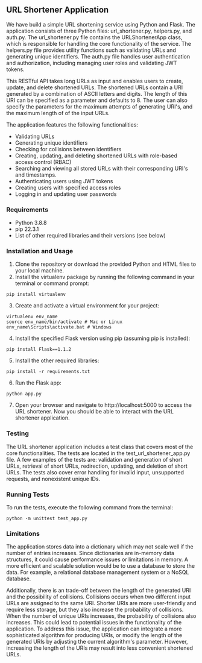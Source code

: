 ## URL Shortener Application
We have build a simple URL shortening service using Python and Flask. The application consists of three Python files: url_shortener.py, helpers.py, and auth.py. The url_shortener.py file contains the URLShortenerApp class, which is responsible for handling the core functionality of the service. The helpers.py file provides utility functions such as validating URLs and generating unique identifiers. The auth.py file handles user authentication and authorization, including managing user roles and validating JWT tokens.

This RESTful API takes long URLs as input and enables users to create, update, and delete shortened URLs. The shortened URLs contain a URI generated by a combination of ASCII letters and digits. The length of this URI can be specified as a parameter and defaults to 8. The user can also specify the parameters for the maximum attempts of generating URI's, and the maximum length of of the input URLs. 

The application features the following functionalities: 
* Validating URLs
* Generating unique identifiers
* Checking for collisions between identifiers
* Creating, updating, and deleting shortened URLs with role-based access control (RBAC)
* Searching and viewing all stored URLs with their corresponding URI's and timestamps.
* Authenticating users using JWT tokens
* Creating users with specified access roles
* Logging in and updating user passwords

### Requirements
* Python 3.8.8
* pip 22.3.1
* List of other required libraries and their versions (see below)

### Installation and Usage
1. Clone the repository or download the provided Python and HTML files to your local machine.
2. Install the virtualenv package by running the following command in your terminal or command prompt:
```console
pip install virtualenv
```
3. Create and activate a virtual environment for your project:
```console
virtualenv env_name
source env_name/bin/activate # Mac or Linux
env_name\Scripts\activate.bat # Windows
```
4. Install the specified Flask version using pip (assuming pip is installed):
```console
pip install Flask==1.1.2
```
5. Install the other required libraries:
```console
pip install -r requirements.txt
```
6. Run the Flask app:
```console
python app.py
```
7. Open your browser and navigate to http://localhost:5000 to access the URL shortener. Now you should be able to interact with the URL shortener application.

### Testing
The URL shortener application includes a test class that covers most of the core functionalities. The tests are located in the test_url_shortener_app.py file. A few examples of the tests are: validation and generation of short URLs, retrieval of short URLs, redirection, updating, and deletion of short URLs. The tests also cover error handling for invalid input, unsupported requests, and nonexistent unique IDs.

### Running Tests
To run the tests, execute the following command from the terminal:
```console
python -m unittest test_app.py
```

### Limitations
The application stores data into a dictionary which may not scale well if the number of entries increases. Since dictionaries are in-memory data structures, it could cause performance issues or limitations in memory. A more efficient and scalable solution would be to use a database to store the data. For example, a relational database management system or a NoSQL database.

Additionally, there is an trade-off between the length of the generated URI and the possibility of collisions. Collisions occurs when two different input URLs are assigned to the same URI. Shorter URIs are more user-friendly and require less storage, but they also increase the probability of collisions. When the number of unique URIs increases, the probability of collisions also increases. This could lead to potential issues in the functionality of the application. To address this issue, the application can integrate a more sophisticated algorithm for producing URIs, or modify the length of the generated URIs by adjusting the current algorithm's parameter. However, increasing the length of the URIs may result into less convenient shortened URLs.
